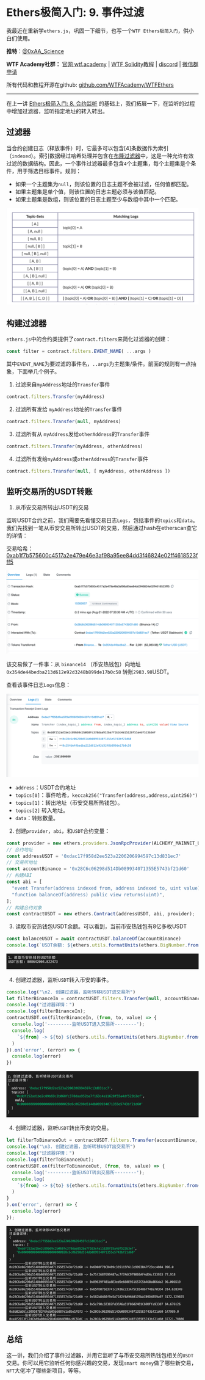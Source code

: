 # Ethers极简入门: 9. 事件过滤

我最近在重新学`ethers.js`，巩固一下细节，也写一个`WTF Ethers极简入门`，供小白们使用。

**推特**：[@0xAA_Science](https://twitter.com/0xAA_Science)

**WTF Academy社群：** [官网 wtf.academy](https://wtf.academy) | [WTF Solidity教程](https://github.com/AmazingAng/WTFSolidity) | [discord](https://discord.wtf.academy) | [微信群申请](https://docs.google.com/forms/d/e/1FAIpQLSe4KGT8Sh6sJ7hedQRuIYirOoZK_85miz3dw7vA1-YjodgJ-A/viewform?usp=sf_link)

所有代码和教程开源在github: [github.com/WTFAcademy/WTFEthers](https://github.com/WTFAcademy/WTFEthers)

-----

在上一讲 [Ethers极简入门: 8. 合约监听](https://github.com/WTFAcademy/WTFEthers/tree/main/08_ContractListener) 的基础上，我们拓展一下，在监听的过程中增加过滤器，监听指定地址的转入转出。

## 过滤器

当合约创建日志（释放事件）时，它最多可以包含[4]条数据作为索引（`indexed`）。索引数据经过哈希处理并包含在[布隆过滤器](https://en.wikipedia.org/wiki/Bloom_filter)中，这是一种允许有效过滤的数据结构。因此，一个事件过滤器最多包含`4`个主题集，每个主题集是个条件，用于筛选目标事件。规则：

- 如果一个主题集为`null`，则该位置的日志主题不会被过滤，任何值都匹配。
- 如果主题集是单个值，则该位置的日志主题必须与该值匹配。
- 如果主题集是数组，则该位置的日志主题至少与数组中其中一个匹配。

![过滤器规则](img/9-1.png)



## 构建过滤器
`ethers.js`中的合约类提供了`contract.filters`来简化过滤器的创建：

```js
const filter = contract.filters.EVENT_NAME( ...args ) 
```

其中`EVENT_NAME`为要过滤的事件名，`..args`为主题集/条件。前面的规则有一点抽象，下面举几个例子。

1. 过滤来自`myAddress`地址的`Transfer`事件
  ```js
  contract.filters.Transfer(myAddress)
  ```

2. 过滤所有发给 `myAddress`地址的`Transfer`事件
  ```js
  contract.filters.Transfer(null, myAddress)
  ```

3. 过滤所有从 `myAddress`发给`otherAddress`的`Transfer`事件
  ```js
  contract.filters.Transfer(myAddress, otherAddress)
  ```

4. 过滤所有发给`myAddress`或`otherAddress`的`Transfer`事件
  ```js
  contract.filters.Transfer(null, [ myAddress, otherAddress ])
  ```

## 监听交易所的USDT转账


1. 从币安交易所转出USDT的交易

  监听USDT合约之前，我们需要先看懂交易日志`Logs`，包括事件的`topics`和`data`。我们先找到一笔从币安交易所转出USDT的交易，然后通过hash在etherscan查它的详情：

  交易哈希：[0xab1f7b575600c4517a2e479e46e3af98a95ee84dd3f46824e02ff4618523fff5](https://etherscan.io/tx/0xab1f7b575600c4517a2e479e46e3af98a95ee84dd3f46824e02ff4618523fff5)

  ![etherscan 示意图](img/9-2.png)

  该交易做了一件事：从 `binance14` （币安热钱包）向地址`0x354de44bedba213d612e92d3248b899de17b0c58` 转账`2983.98`USDT。

  查看该事件日志`Logs`信息：

  ![etherscan logs示意图](img/9-3.png)

  - `address`：USDT合约地址
  - `topics[0]`：事件哈希，`keccak256("Transfer(address,address,uint256)")`
  - `topics[1]`：转出地址（币安交易所热钱包）。
  - `topics[2]` 转入地址。
  - `data`：转账数量。

2. 创建`provider`，`abi`，和`USDT`合约变量：

  ```js
  const provider = new ethers.providers.JsonRpcProvider(ALCHEMY_MAINNET_URL);
  // 合约地址
  const addressUSDT = '0xdac17f958d2ee523a2206206994597c13d831ec7'
  // 交易所地址
  const accountBinance = '0x28C6c06298d514Db089934071355E5743bf21d60'
  // 构建ABI
  const abi = [
    "event Transfer(address indexed from, address indexed to, uint value)",
    "function balanceOf(address) public view returns(uint)",
  ];
  // 构建合约对象
  const contractUSDT = new ethers.Contract(addressUSDT, abi, provider);
  ```

3. 读取币安热钱包USDT余额。可以看到，当前币安热钱包有8亿多枚USDT
  ```js
  const balanceUSDT = await contractUSDT.balanceOf(accountBinance)
  console.log(`USDT余额: ${ethers.utils.formatUnits(ethers.BigNumber.from(balanceUSDT),6)}\n`)
  ```
  ![币安热钱包USDT余额](img/9-4.png)


4. 创建过滤器，监听`USDT`转入币安的事件。

  ```js
  console.log("\n2. 创建过滤器，监听转移USDT进交易所")
  let filterBinanceIn = contractUSDT.filters.Transfer(null, accountBinance);
  console.log("过滤器详情：")
  console.log(filterBinanceIn);
  contractUSDT.on(filterBinanceIn, (from, to, value) => {
    console.log('---------监听USDT进入交易所--------');
    console.log(
      `${from} -> ${to} ${ethers.utils.formatUnits(ethers.BigNumber.from(value),6)}`
    )
  }).on('error', (error) => {
    console.log(error)
  })
  ```
  ![监听转入币安的USDT交易](img/9-5.png)

4. 创建过滤器，监听`USDT`转出币安的交易。

  ```js
  let filterToBinanceOut = contractUSDT.filters.Transfer(accountBinance, null);
  console.log("\n3. 创建过滤器，监听转移USDT出交易所")
  console.log("过滤器详情：")
  console.log(filterToBinanceOut);
  contractUSDT.on(filterToBinanceOut, (from, to, value) => {
    console.log('---------监听USDT转出交易所--------');
    console.log(
      `${from} -> ${to} ${ethers.utils.formatUnits(ethers.BigNumber.from(value),6)}`
    )
  }
  ).on('error', (error) => {
    console.log(error)
  });
  ```
  ![监听转出币安的USDT交易](img/9-6.png) 

## 总结

这一讲，我们介绍了事件过滤器，并用它监听了与币安交易所热钱包相关的`USDT`交易。你可以用它监听任何你感兴趣的交易，发现`smart money`做了哪些新交易，`NFT`大佬冲了哪些新项目，等等。